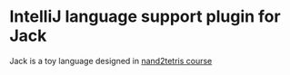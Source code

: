 # IntelliJ language support plugin for Jack
Jack is a toy language designed in [nand2tetris course](https://www.nand2tetris.org)
